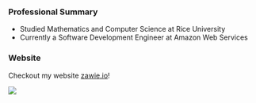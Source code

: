 ### Professional Summary
- Studied Mathematics and Computer Science at Rice University
- Currently a Software Development Engineer at Amazon Web Services

### Website
Checkout my website [zawie.io](https://zawie.io)!

 <img src="https://profile-counter.glitch.me/zawie/count.svg" />
